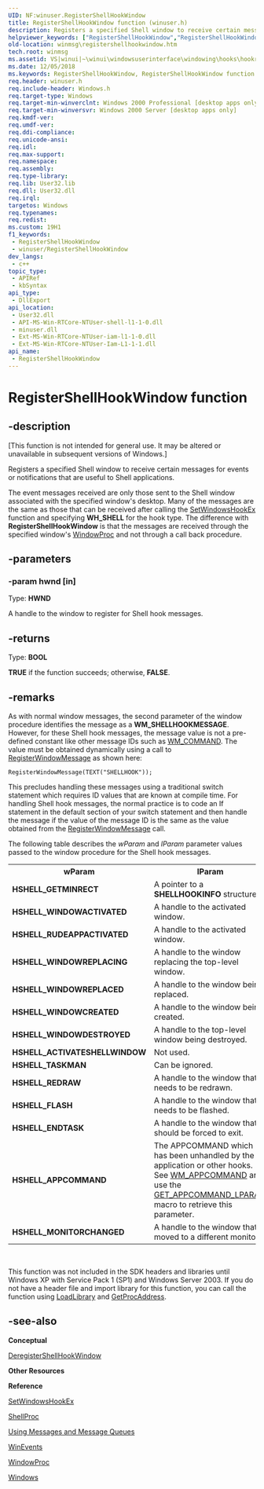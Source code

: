 ```yaml
---
UID: NF:winuser.RegisterShellHookWindow
title: RegisterShellHookWindow function (winuser.h)
description: Registers a specified Shell window to receive certain messages for events or notifications that are useful to Shell applications.
helpviewer_keywords: ["RegisterShellHookWindow","RegisterShellHookWindow function [Windows and Messages]","_win32_RegisterShellHookWindow","_win32_registershellhookwindow_cpp","winmsg.registershellhookwindow","winui._win32_registershellhookwindow","winuser/RegisterShellHookWindow"]
old-location: winmsg\registershellhookwindow.htm
tech.root: winmsg
ms.assetid: VS|winui|~\winui\windowsuserinterface\windowing\hooks\hookreference\hookfunctions\registershellhookwindow.htm
ms.date: 12/05/2018
ms.keywords: RegisterShellHookWindow, RegisterShellHookWindow function [Windows and Messages], _win32_RegisterShellHookWindow, _win32_registershellhookwindow_cpp, winmsg.registershellhookwindow, winui._win32_registershellhookwindow, winuser/RegisterShellHookWindow
req.header: winuser.h
req.include-header: Windows.h
req.target-type: Windows
req.target-min-winverclnt: Windows 2000 Professional [desktop apps only]
req.target-min-winversvr: Windows 2000 Server [desktop apps only]
req.kmdf-ver: 
req.umdf-ver: 
req.ddi-compliance: 
req.unicode-ansi: 
req.idl: 
req.max-support: 
req.namespace: 
req.assembly: 
req.type-library: 
req.lib: User32.lib
req.dll: User32.dll
req.irql: 
targetos: Windows
req.typenames: 
req.redist: 
ms.custom: 19H1
f1_keywords:
 - RegisterShellHookWindow
 - winuser/RegisterShellHookWindow
dev_langs:
 - c++
topic_type:
 - APIRef
 - kbSyntax
api_type:
 - DllExport
api_location:
 - User32.dll
 - API-MS-Win-RTCore-NTUser-shell-l1-1-0.dll
 - minuser.dll
 - Ext-MS-Win-RTCore-NTUser-iam-l1-1-0.dll
 - Ext-MS-Win-RTCore-NTUser-Iam-L1-1-1.dll
api_name:
 - RegisterShellHookWindow
---
```


# RegisterShellHookWindow function


## -description

<p class="CCE_Message">[This function is not intended for general
      use. It may
      be altered or unavailable in subsequent versions of Windows.]

Registers a specified Shell window to receive certain messages for events or notifications that are useful to Shell applications.

The event messages received are only those sent to the Shell window associated with the specified window's desktop. Many of the messages	are the same as those that can be received after calling the <a href="/windows/desktop/api/winuser/nf-winuser-setwindowshookexa">SetWindowsHookEx</a> function and specifying <b>WH_SHELL</b> for the hook type. The difference with <b>RegisterShellHookWindow</b> is that the messages are received through the specified window's <a href="/previous-versions/windows/desktop/legacy/ms633573(v=vs.85)">WindowProc</a> and not through a call back procedure.

## -parameters

### -param hwnd [in]

Type: <b>HWND</b>

A handle to the window to register for Shell hook messages.

## -returns

Type: <b>BOOL</b>

<b>TRUE</b> if the function succeeds; otherwise, <b>FALSE</b>.

## -remarks

As with normal window messages, the second parameter of the window procedure identifies the message as a <b>WM_SHELLHOOKMESSAGE</b>. However, for these Shell hook messages, the message value is not a pre-defined constant like other message IDs such as <a href="/windows/desktop/menurc/wm-command">WM_COMMAND</a>. The value must be obtained dynamically using a call to <a href="/windows/desktop/api/winuser/nf-winuser-registerwindowmessagea">RegisterWindowMessage</a> as shown here:

                

<code>RegisterWindowMessage(TEXT("SHELLHOOK"));</code>

This precludes handling these messages using a traditional switch statement which requires  ID values that are known at compile time.  For handling Shell hook messages, the normal practice is to code an If statement in the default section of your switch statement and then handle the message if the value of the message ID is the same as the value
obtained from the <a href="/windows/desktop/api/winuser/nf-winuser-registerwindowmessagea">RegisterWindowMessage</a> call.

The following table describes the <i>wParam</i> and <i>lParam</i> parameter values passed to the window procedure for the Shell hook messages.

<table class="clsStd">
<tr>
<th>wParam</th>
<th>lParam</th>
</tr>
<tr>
<td><b>HSHELL_GETMINRECT</b></td>
<td>A pointer to a <b>SHELLHOOKINFO</b> structure.</td>
</tr>
<tr>
<td><b>HSHELL_WINDOWACTIVATED</b></td>
<td>A handle to the activated window.</td>
</tr>
<tr>
<td><b>HSHELL_RUDEAPPACTIVATED</b></td>
<td>A handle to the activated window.</td>
</tr>
<tr>
<td><b>HSHELL_WINDOWREPLACING</b></td>
<td>A handle to the window replacing the top-level window.</td>
</tr>
<tr>
<td><b>HSHELL_WINDOWREPLACED</b></td>
<td>A handle to the window being replaced.</td>
</tr>
<tr>
<td><b>HSHELL_WINDOWCREATED</b></td>
<td>A handle to the window being created.</td>
</tr>
<tr>
<td><b>HSHELL_WINDOWDESTROYED</b></td>
<td>A handle to the top-level window being destroyed.</td>
</tr>
<tr>
<td><b>HSHELL_ACTIVATESHELLWINDOW</b></td>
<td>Not used.</td>
</tr>
<tr>
<td><b>HSHELL_TASKMAN</b></td>
<td>Can be ignored.</td>
</tr>
<tr>
<td><b>HSHELL_REDRAW</b></td>
<td>A handle to the window that needs to be redrawn.</td>
</tr>
<tr>
<td><b>HSHELL_FLASH</b></td>
<td>A handle to the window that needs to be flashed.</td>
</tr>
<tr>
<td><b>HSHELL_ENDTASK</b></td>
<td>A handle to the window that should be forced to exit.</td>
</tr>
<tr>
<td><b>HSHELL_APPCOMMAND</b></td>
<td>The APPCOMMAND which has been unhandled by the application or other hooks. See <a href="/windows/desktop/inputdev/wm-appcommand">WM_APPCOMMAND</a> and use the <a href="/windows/desktop/api/winuser/nf-winuser-get_appcommand_lparam">GET_APPCOMMAND_LPARAM</a> macro to retrieve this parameter.</td>
</tr>
<tr>
<td><b>HSHELL_MONITORCHANGED                     </b></td>
<td>A handle to the window that moved to a different monitor.</td>
</tr>
</table>
 

This function was not included in the SDK headers and libraries until Windows XP with Service Pack 1 (SP1) and Windows Server 2003. If you do not have a header file and import library for this function, you can call the function using <a href="/windows/desktop/api/libloaderapi/nf-libloaderapi-loadlibrarya">LoadLibrary</a> and <a href="/windows/desktop/api/libloaderapi/nf-libloaderapi-getprocaddress">GetProcAddress</a>.

## -see-also

<b>Conceptual</b>



<a href="/windows/desktop/api/winuser/nf-winuser-deregistershellhookwindow">DeregisterShellHookWindow</a>



<b>Other Resources</b>



<b>Reference</b>



<a href="/windows/desktop/api/winuser/nf-winuser-setwindowshookexa">SetWindowsHookEx</a>



<a href="/previous-versions/windows/desktop/legacy/ms644991(v=vs.85)">ShellProc</a>



<a href="/windows/desktop/winmsg/using-messages-and-message-queues">Using Messages and Message Queues</a>



<a href="/windows/desktop/WinAuto/winevents-collision169">WinEvents</a>



<a href="/previous-versions/windows/desktop/legacy/ms633573(v=vs.85)">WindowProc</a>



<a href="/windows/desktop/winmsg/windows">Windows</a>